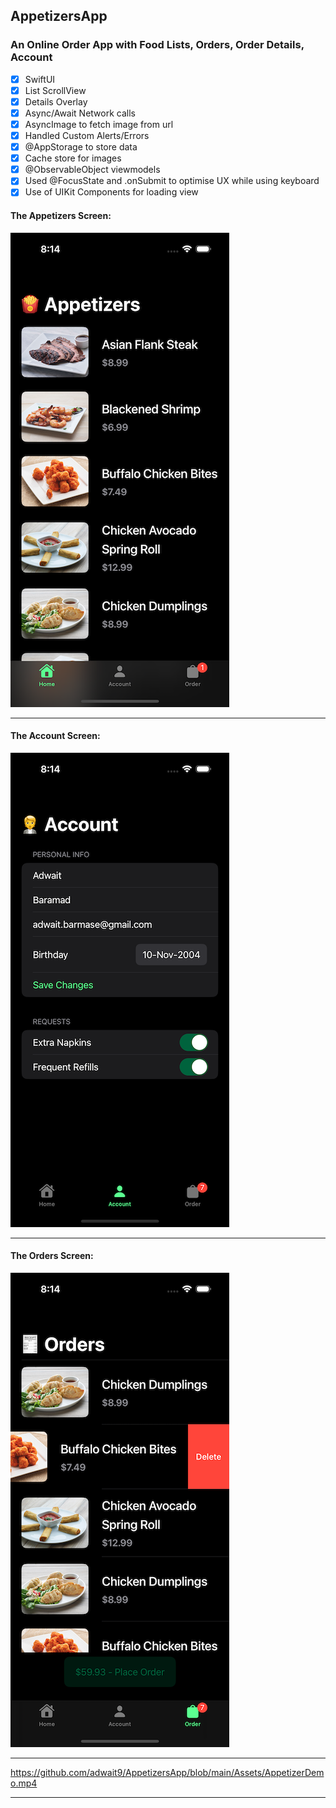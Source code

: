 ## AppetizersApp

### An Online Order App with Food Lists, Orders, Order Details, Account
- [x] SwiftUI
- [x] List ScrollView
- [x] Details Overlay
- [x] Async/Await Network calls
- [x] AsyncImage to fetch image from url
- [x] Handled Custom Alerts/Errors
- [x] @AppStorage to store data
- [x] Cache store for images
- [x] @ObservableObject viewmodels
- [x] Used @FocusState and .onSubmit to optimise UX while using keyboard
- [x] Use of UIKit Components for loading view

#### The Appetizers Screen:
![](Assets/AppetizerListView.png)

---

#### The Account Screen:
![](Assets/AccountView.png)

---

#### The Orders Screen:
![](Assets/OrdersView.png)

---
https://github.com/adwait9/AppetizersApp/blob/main/Assets/AppetizerDemo.mp4

---
